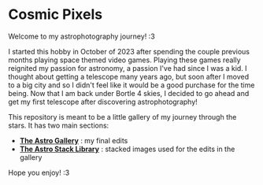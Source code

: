 # Cosmic Pixels

Welcome to my astrophotography journey! :3

I started this hobby in October of 2023 after spending the couple previous months playing space themed video games. Playing these games really reignited my passion for astronomy, a passion I've had since I was a kid. I thought about getting a telescope many years ago, but soon after I moved to a big city and so I didn't feel like it would be a good purchase for the time being. Now that I am back under Bortle 4 skies, I decided to go ahead and get my first telescope after discovering astrophotography!

This repository is meant to be a little gallery of my journey through the stars. It has two main sections:

- [**The Astro Gallery**](./2_Astrogallery.md) : my final edits
- [**The Astro Stack Library**](./3_Astrostack.md) : stacked images used for the edits in the gallery

Hope you enjoy! :3